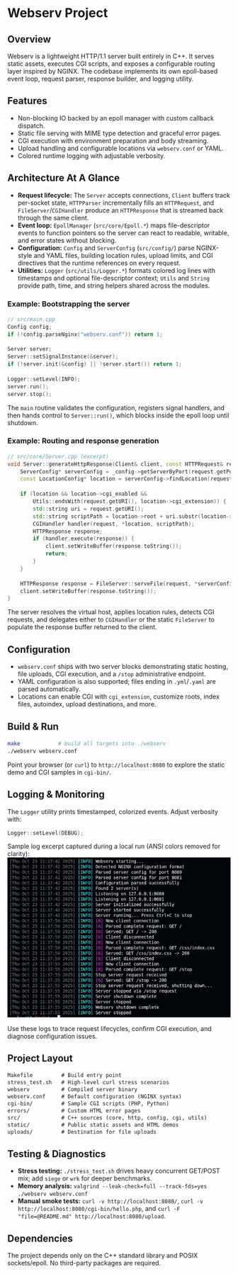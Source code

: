 # Webserv Project

## Overview
Webserv is a lightweight HTTP/1.1 server built entirely in C++. It serves static assets, executes CGI scripts, and exposes a configurable routing layer inspired by NGINX. The codebase implements its own epoll-based event loop, request parser, response builder, and logging utility.

## Features
- Non-blocking IO backed by an epoll manager with custom callback dispatch.
- Static file serving with MIME type detection and graceful error pages.
- CGI execution with environment preparation and body streaming.
- Upload handling and configurable locations via `webserv.conf` or YAML.
- Colored runtime logging with adjustable verbosity.

## Architecture At A Glance
- **Request lifecycle:** The `Server` accepts connections, `Client` buffers track per-socket state, `HTTPParser` incrementally fills an `HTTPRequest`, and `FileServer`/`CGIHandler` produce an `HTTPResponse` that is streamed back through the same client.
- **Event loop:** `EpollManager` (`src/core/Epoll.*`) maps file-descriptor events to function pointers so the server can react to readable, writable, and error states without blocking.
- **Configuration:** `Config` and `ServerConfig` (`src/config/`) parse NGINX-style and YAML files, building location rules, upload limits, and CGI directives that the runtime references on every request.
- **Utilities:** `Logger` (`src/utils/Logger.*`) formats colored log lines with timestamps and optional file-descriptor context; `Utils` and `String` provide path, time, and string helpers shared across the modules.

### Example: Bootstrapping the server
```cpp
// src/main.cpp
Config config;
if (!config.parseNginx("webserv.conf")) return 1;

Server server;
Server::setSignalInstance(&server);
if (!server.init(&config) || !server.start()) return 1;

Logger::setLevel(INFO);
server.run();
server.stop();
```
The `main` routine validates the configuration, registers signal handlers, and then hands control to `Server::run()`, which blocks inside the epoll loop until shutdown.

### Example: Routing and response generation
```cpp
// src/core/Server.cpp (excerpt)
void Server::generateHttpResponse(Client& client, const HTTPRequest& request) {
    ServerConfig* serverConfig = _config->getServerByPort(request.getPort());
    const LocationConfig* location = serverConfig->findLocation(request.getURI());

    if (location && location->cgi_enabled &&
        Utils::endsWith(request.getURI(), location->cgi_extension)) {
        std::string uri = request.getURI();
        std::string scriptPath = location->root + uri.substr(location->path.length());
        CGIHandler handler(request, *location, scriptPath);
        HTTPResponse response;
        if (handler.execute(response)) {
            client.setWriteBuffer(response.toString());
            return;
        }
    }

    HTTPResponse response = FileServer::serveFile(request, *serverConfig);
    client.setWriteBuffer(response.toString());
}
```
The server resolves the virtual host, applies location rules, detects CGI requests, and delegates either to `CGIHandler` or the static `FileServer` to populate the response buffer returned to the client.

## Configuration
- `webserv.conf` ships with two server blocks demonstrating static hosting, file uploads, CGI execution, and a `/stop` administrative endpoint.
- YAML configuration is also supported; files ending in `.yml`/`.yaml` are parsed automatically.
- Locations can enable CGI with `cgi_extension`, customize roots, index files, autoindex, upload destinations, and more.

## Build & Run
```bash
make            # build all targets into ./webserv
./webserv webserv.conf
```
Point your browser (or `curl`) to `http://localhost:8080` to explore the static demo and CGI samples in `cgi-bin/`.

## Logging & Monitoring
The `Logger` utility prints timestamped, colorized events. Adjust verbosity with:
```cpp
Logger::setLevel(DEBUG);
```
Sample log excerpt captured during a local run (ANSI colors removed for clarity):
![Logs](assets/logs.png)

Use these logs to trace request lifecycles, confirm CGI execution, and diagnose configuration issues.

## Project Layout
```
Makefile         # Build entry point
stress_test.sh   # High-level curl stress scenarios
webserv          # Compiled server binary
webserv.conf     # Default configuration (NGINX syntax)
cgi-bin/         # Sample CGI scripts (PHP, Python)
errors/          # Custom HTML error pages
src/             # C++ sources (core, http, config, cgi, utils)
static/          # Public static assets and HTML demos
uploads/         # Destination for file uploads
```

## Testing & Diagnostics
- **Stress testing:** `./stress_test.sh` drives heavy concurrent GET/POST mix; add `siege` or `wrk` for deeper benchmarks.
- **Memory analysis:** `valgrind --leak-check=full --track-fds=yes ./webserv webserv.conf`
- **Manual smoke tests:** `curl -v http://localhost:8080/`, `curl -v http://localhost:8080/cgi-bin/hello.php`, and `curl -F "file=@README.md" http://localhost:8080/upload`.

## Dependencies
The project depends only on the C++ standard library and POSIX sockets/epoll. No third-party packages are required.
